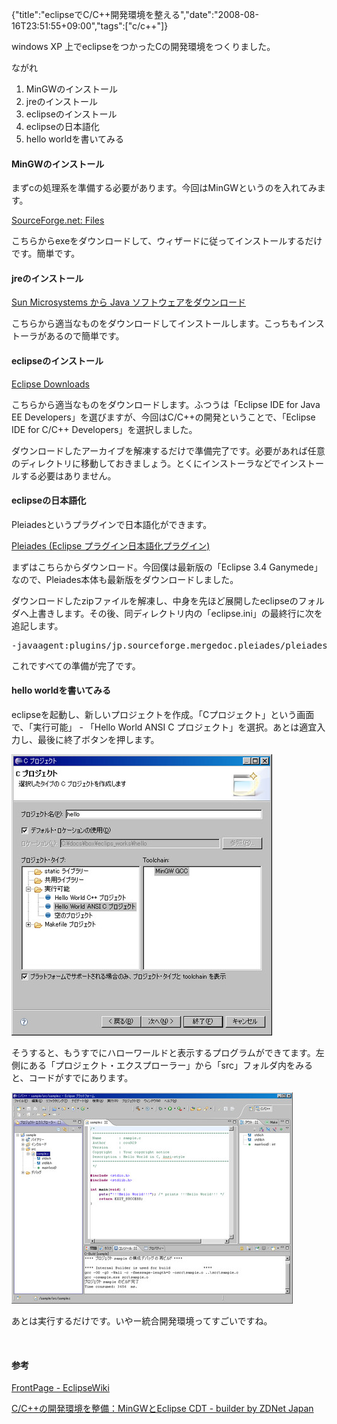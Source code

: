 {"title":"eclipseでC/C++開発環境を整える","date":"2008-08-16T23:51:55+09:00","tags":["c/c++"]}

<!-- DATE: 2008-08-16T14:51:55+00:00 -->
<!-- OLDURL: http://d.hatena.ne.jp/cou929_la/20080816/ -->


<div class="section">
<p>windows XP 上でeclipseをつかったCの開発環境をつくりました。</p>
<p>ながれ</p>

<ol>
<li>MinGWのインストール</li>
<li>jreのインストール</li>
<li>eclipseのインストール</li>
<li>eclipseの日本語化</li>
<li>hello worldを書いてみる</li>
</ol>
<h4>MinGWのインストール</h4>
<p>まずcの処理系を準備する必要があります。今回はMinGWというのを入れてみます。</p>
<p><a href="http://sourceforge.net/project/showfiles.php?group_id=2435&package_id=240780" target="_blank">SourceForge.net: Files</a></p>
<p>こちらからexeをダウンロードして、ウィザードに従ってインストールするだけです。簡単です。</p>
<h4>jreのインストール</h4>
<p><a href="http://www.java.com/ja/download/manual.jsp" target="_blank">Sun Microsystems から Java ソフトウェアをダウンロード</a></p>
<p>こちらから適当なものをダウンロードしてインストールします。こっちもインストーラがあるので簡単です。</p>
<h4>eclipseのインストール</h4>
<p><a href="http://www.eclipse.org/downloads/index.php" target="_blank">Eclipse Downloads</a></p>
<p>こちらから適当なものをダウンロードします。ふつうは「Eclipse IDE for Java EE Developers」を選びますが、今回はC/C++の開発ということで、「Eclipse IDE for C/C++ Developers」を選択しました。</p>
<p>ダウンロードしたアーカイブを解凍するだけで準備完了です。必要があれば任意のディレクトリに移動しておきましょう。とくにインストーラなどでインストールする必要はありません。</p>
<h4>eclipseの日本語化</h4>
<p>Pleiadesというプラグインで日本語化ができます。</p>
<p><a href="http://mergedoc.sourceforge.jp/" target="_blank">Pleiades (Eclipse プラグイン日本語化プラグイン)</a></p>
<p>まずはこちらからダウンロード。今回僕は最新版の「Eclipse 3.4 Ganymede」なので、Pleiades本体も最新版をダウンロードしました。</p>
<p>ダウンロードしたzipファイルを解凍し、中身を先ほど展開したeclipseのフォルダへ上書きします。その後、同ディレクトリ内の「eclipse.ini」の最終行に次を追記します。</p>
<pre>
-javaagent:plugins/jp.sourceforge.mergedoc.pleiades/pleiades.jar
</pre>

<p>これですべての準備が完了です。</p>
<h4>hello worldを書いてみる</h4>
<p>eclipseを起動し、新しいプロジェクトを作成。「Cプロジェクト」という画面で、「実行可能」 - 「Hello World ANSI C プロジェクト」を選択。あとは適宜入力し、最後に終了ボタンを押します。</p>
<img src="images/20080816144820.jpg"/>
<p>そうすると、もうすでにハローワールドと表示するプログラムができてます。左側にある「プロジェクト・エクスプローラー」から「src」フォルダ内をみると、コードがすでにあります。</p>
<img src="images/20080816144819.jpg"/>
<p>あとは実行するだけです。いやー統合開発環境ってすごいですね。</p>
<br>

<h4>参考</h4>
<p><a href="http://eclipsewiki.net/eclipse/" target="_blank">FrontPage - EclipseWiki</a></p>
<p><a href="http://builder.japan.zdnet.com/sp/c-programming-language/story/0,3800083430,20364539,00.htm" target="_blank">C/C++の開発環境を整備：MinGWとEclipse CDT - builder by ZDNet Japan</a></p>
</div>





